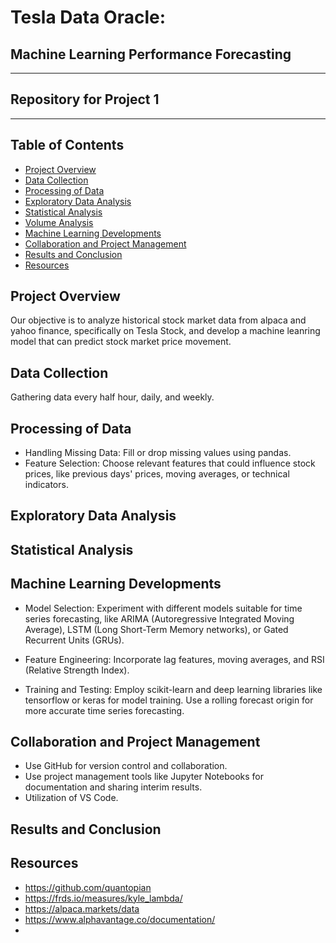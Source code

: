 # Tesla Data Oracle:
## Machine Learning Performance Forecasting
---
## Repository for Project 1
---
## Table of Contents 
* [Project Overview](#project-overview)
* [Data Collection](#data-collection)
* [Processing of Data](#processing-of-data)
* [Exploratory Data Analysis](#exploratory-data-analysis)
* [Statistical Analysis](#statistical-analysis)
* [Volume Analysis](#volume-analysis) 
* [Machine Learning Developments](#machine-learning-developments)
* [Collaboration and Project Management](#collaboration-and-project-management)
* [Results and Conclusion](#results-and-conclusion)
* [Resources](#resources)








## Project Overview
  Our objective is to analyze historical stock market data from alpaca and yahoo finance, specifically on Tesla Stock, and develop a machine leanring model that can predict stock market price movement.
## Data Collection
  Gathering data every half hour, daily, and weekly.
## Processing of Data
* Handling Missing Data: Fill or drop missing values using pandas.
* Feature Selection: Choose relevant features that could influence stock prices, like previous days' prices, moving averages, or technical indicators.
## Exploratory Data Analysis
## Statistical Analysis 
## Machine Learning Developments

* Model Selection: Experiment with different models suitable for time series forecasting, like ARIMA (Autoregressive Integrated Moving Average), LSTM (Long Short-Term Memory networks), or Gated Recurrent Units (GRUs).

* Feature Engineering: Incorporate lag features, moving averages, and RSI (Relative Strength Index).
* Training and Testing: Employ scikit-learn and deep learning libraries like tensorflow or keras for model training. Use a rolling forecast origin for more accurate time series forecasting.
  
## Collaboration and Project Management

* Use GitHub for version control and collaboration.
* Use project management tools like Jupyter Notebooks for documentation and sharing interim results.
* Utilization of VS Code.
  
## Results and Conclusion
## Resources 
* https://github.com/quantopian
* https://frds.io/measures/kyle_lambda/
* https://alpaca.markets/data
* https://www.alphavantage.co/documentation/
* 

  

